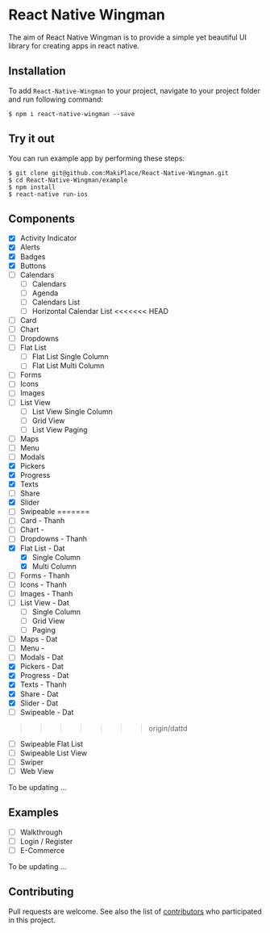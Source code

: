 # React Native Wingman

The aim of React Native Wingman is to provide a simple yet beautiful UI library for creating apps in react native.

## Installation
To add `React-Native-Wingman` to your project, navigate to your project folder and run following command:

```
$ npm i react-native-wingman --save
```
## Try it out
You can run example app by performing these steps:

```
$ git clone git@github.com:MakiPlace/React-Native-Wingman.git
$ cd React-Native-Wingman/example
$ npm install
$ react-native run-ios
```

## Components
- [x] Activity Indicator
- [x] Alerts
- [x] Badges
- [x] Buttons
- [ ] Calendars
  - [ ] Calendars
  - [ ] Agenda
  - [ ] Calendars List
  - [ ] Horizontal Calendar List
<<<<<<< HEAD
- [ ] Card
- [ ] Chart
- [ ] Dropdowns
- [ ] Flat List
  - [ ] Flat List Single Column
  - [ ] Flat List Multi Column
- [ ] Forms
- [ ] Icons
- [ ] Images
- [ ] List View
  - [ ] List View Single Column
  - [ ] Grid View
  - [ ] List View Paging
- [ ] Maps
- [ ] Menu
- [ ] Modals
- [x] Pickers
- [x] Progress
- [x] Texts
- [ ] Share
- [x] Slider
- [ ] Swipeable
=======
- [ ] Card - Thanh
- [ ] Chart -
- [ ] Dropdowns - Thanh
- [x] Flat List - Dat
  - [x] Single Column
  - [x] Multi Column
- [ ] Forms - Thanh
- [ ] Icons - Thanh
- [ ] Images - Thanh
- [ ] List View - Dat
  - [ ] Single Column
  - [ ] Grid View
  - [ ] Paging
- [ ] Maps - Dat
- [ ] Menu -
- [ ] Modals - Dat
- [x] Pickers - Dat
- [x] Progress - Dat
- [x] Texts - Thanh
- [x] Share - Dat
- [x] Slider - Dat
- [ ] Swipeable - Dat
>>>>>>> origin/dattd
  - [ ] Swipeable Flat List
  - [ ] Swipeable List View
- [ ] Swiper
- [ ] Web View

To be updating ...

## Examples
- [ ] Walkthrough
- [ ] Login / Register
- [ ] E-Commerce

To be updating ...

## Contributing

Pull requests are welcome. See also the list of [contributors](https://github.com/MakiPlace/React-Native-Wingman/contributors) who participated in this project.